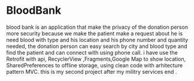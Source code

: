 # BloodBank
blood bank is an application that make the privacy of the donation person more security because we make the patient make a request about he is need blood with type and his location and his phone number and quantity needed, the donation person can easy search by city and blood type and find the patient and can connect with using phone call.
i have use the Retrofit with api, RecyclerView ,Fragments,Google Map to show location, SharedPreferences to offline storage,
using clean code with arhitecture pattern MVC.
this is my second project after my militry services end .

